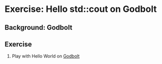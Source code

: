 # Exercise: Hello std::cout on Godbolt

## Background: Godbolt

## Exercise

1. Play with Hello World on [Godbolt](https://godbolt.org/z/bceh7693T)

